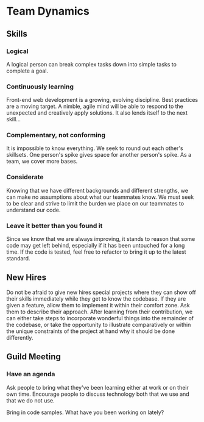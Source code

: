 # Team Dynamics

## Skills

### Logical

A logical person can break complex tasks down into simple tasks to complete a goal.

### Continuously learning

Front-end web development is a growing, evolving discipline. Best practices are a moving target. A nimble, agile mind will be able to respond to the unexpected and creatively apply solutions. It also lends itself to the next skill...

### Complementary, not conforming

It is impossible to know everything. We seek to round out each other's skillsets. One person's spike gives space for another person's spike. As a team, we cover more bases.

### Considerate

Knowing that we have different backgrounds and different strengths, we can make no assumptions about what our teammates know. We must seek to be clear and strive to limit the burden we place on our teammates to understand our code.

### Leave it better than you found it

Since we know that we are always improving, it stands to reason that some code may get left behind, especially if it has been untouched for a long time. If the code is tested, feel free to refactor to bring it up to the latest standard.

## New Hires

Do not be afraid to give new hires special projects where they can show off their skills immediately while they get to know the codebase. If they are given a feature, allow them to implement it within their comfort zone. Ask them to describe their approach. After learning from their contribution, we can either take steps to incorporate wonderful things into the remainder of the codebase, or take the opportunity to illustrate comparatively or within the unique constraints of the project at hand why it should be done differently.


## Guild Meeting

### Have an agenda

Ask people to bring what they've been learning either at work or on their own time. Encourage people to discuss technology both that we use and that we do not use.

Bring in code samples. What have you been working on lately?
